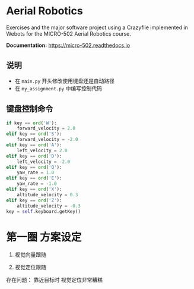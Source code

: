 # Aerial Robotics 
Exercises and the major software project using a Crazyflie implemented in Webots for the MICRO-502 Aerial Robotics course.

**Documentation:** https://micro-502.readthedocs.io


## 说明
- 在 `main.py` 开头修改使用键盘还是自动路径
- 在 `my_assignment.py` 中编写控制代码


## 键盘控制命令
```python
if key == ord('W'):
    forward_velocity = 2.0
elif key == ord('S'):
    forward_velocity = -2.0
elif key == ord('A'):
    left_velocity = 2.0
elif key == ord('D'):
    left_velocity = -2.0
elif key == ord('Q'):
    yaw_rate = 1.0
elif key == ord('E'):
    yaw_rate = -1.0
elif key == ord('X'):
    altitude_velocity = 0.3
elif key == ord('Z'):
    altitude_velocity = -0.3
key = self.keyboard.getKey()
```

# 第一圈 方案设定

1. 视觉向量跟随

2. 视觉定位跟随



存在问题：
    靠近目标时 视觉定位非常糟糕

